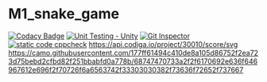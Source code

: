 # M1_snake_game
[![Codacy Badge](https://api.codacy.com/project/badge/Grade/2765dd55e9c74f8abd77dd6d3cad0068)](https://app.codacy.com/gh/Mamtavishe/M1_snake_game?utm_source=github.com&utm_medium=referral&utm_content=Mamtavishe/M1_snake_game&utm_campaign=Badge_Grade_Settings)
[![Unit Testing - Unity](https://github.com/Mamtavishe/M1_snake_game/actions/workflows/unity.yml/badge.svg)](https://github.com/Mamtavishe/M1_snake_game/actions/workflows/unity.yml)
[![Git Inspector](https://github.com/Mamtavishe/M1_snake_game/actions/workflows/git%20inspector.yml/badge.svg)](https://github.com/Mamtavishe/M1_snake_game/actions/workflows/git%20inspector.yml)
[![static code cppcheck](https://github.com/Mamtavishe/M1_snake_game/actions/workflows/cppcheck.yml/badge.svg)](https://github.com/Mamtavishe/M1_snake_game/actions/workflows/cppcheck.yml)
https://api.codiga.io/project/30010/score/svg
https://camo.githubusercontent.com/177ff61494c410de8a105d86752f2ea723d75bebd2cfbd82f251bbabfd0a778b/68747470733a2f2f6170692e636f646967612e696f2f70726f6a6563742f33303030382f73636f72652f737667
